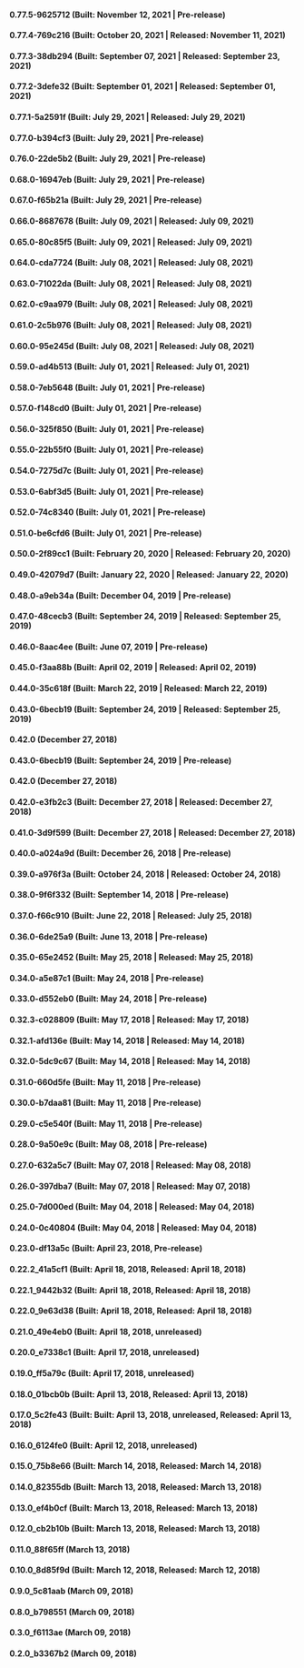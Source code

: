 #### 0.77.5-9625712 (Built: November 12, 2021 | Pre-release)

#### 0.77.4-769c216 (Built: October 20, 2021 | Released: November 11, 2021)

#### 0.77.3-38db294 (Built: September 07, 2021 | Released: September 23, 2021)

#### 0.77.2-3defe32 (Built: September 01, 2021 | Released: September 01, 2021)

#### 0.77.1-5a2591f (Built: July 29, 2021 | Released: July 29, 2021)

#### 0.77.0-b394cf3 (Built: July 29, 2021 | Pre-release)

#### 0.76.0-22de5b2 (Built: July 29, 2021 | Pre-release)

#### 0.68.0-16947eb (Built: July 29, 2021 | Pre-release)

#### 0.67.0-f65b21a (Built: July 29, 2021 | Pre-release)

#### 0.66.0-8687678 (Built: July 09, 2021 | Released: July 09, 2021)

#### 0.65.0-80c85f5 (Built: July 09, 2021 | Released: July 09, 2021)

#### 0.64.0-cda7724 (Built: July 08, 2021 | Released: July 08, 2021)

#### 0.63.0-71022da (Built: July 08, 2021 | Released: July 08, 2021)

#### 0.62.0-c9aa979 (Built: July 08, 2021 | Released: July 08, 2021)

#### 0.61.0-2c5b976 (Built: July 08, 2021 | Released: July 08, 2021)

#### 0.60.0-95e245d (Built: July 08, 2021 | Released: July 08, 2021)

#### 0.59.0-ad4b513 (Built: July 01, 2021 | Released: July 01, 2021)

#### 0.58.0-7eb5648 (Built: July 01, 2021 | Pre-release)

#### 0.57.0-f148cd0 (Built: July 01, 2021 | Pre-release)

#### 0.56.0-325f850 (Built: July 01, 2021 | Pre-release)

#### 0.55.0-22b55f0 (Built: July 01, 2021 | Pre-release)

#### 0.54.0-7275d7c (Built: July 01, 2021 | Pre-release)

#### 0.53.0-6abf3d5 (Built: July 01, 2021 | Pre-release)

#### 0.52.0-74c8340 (Built: July 01, 2021 | Pre-release)

#### 0.51.0-be6cfd6 (Built: July 01, 2021 | Pre-release)

#### 0.50.0-2f89cc1 (Built: February 20, 2020 | Released: February 20, 2020)

#### 0.49.0-42079d7 (Built: January 22, 2020 | Released: January 22, 2020)

#### 0.48.0-a9eb34a (Built: December 04, 2019 | Pre-release)

#### 0.47.0-48cecb3 (Built: September 24, 2019 | Released: September 25, 2019)

#### 0.46.0-8aac4ee (Built: June 07, 2019 | Pre-release)

#### 0.45.0-f3aa88b (Built: April 02, 2019 | Released: April 02, 2019)

#### 0.44.0-35c618f (Built: March 22, 2019 | Released: March 22, 2019)

#### 0.43.0-6becb19 (Built: September 24, 2019 | Released: September 25, 2019)

#### 0.42.0 (December 27, 2018)

#### 0.43.0-6becb19 (Built: September 24, 2019 | Pre-release)

#### 0.42.0 (December 27, 2018)

#### 0.42.0-e3fb2c3 (Built: December 27, 2018 | Released: December 27, 2018)

#### 0.41.0-3d9f599 (Built: December 27, 2018 | Released: December 27, 2018)

#### 0.40.0-a024a9d (Built: December 26, 2018 | Pre-release)

#### 0.39.0-a976f3a (Built: October 24, 2018 | Released: October 24, 2018)

#### 0.38.0-9f6f332 (Built: September 14, 2018 | Pre-release)

#### 0.37.0-f66c910 (Built: June 22, 2018 | Released: July 25, 2018)

#### 0.36.0-6de25a9 (Built: June 13, 2018 | Pre-release)

#### 0.35.0-65e2452 (Built: May 25, 2018 | Released: May 25, 2018)

#### 0.34.0-a5e87c1 (Built: May 24, 2018 | Pre-release)

#### 0.33.0-d552eb0 (Built: May 24, 2018 | Pre-release)

#### 0.32.3-c028809 (Built: May 17, 2018 | Released: May 17, 2018)

#### 0.32.1-afd136e (Built: May 14, 2018 | Released: May 14, 2018)

#### 0.32.0-5dc9c67 (Built: May 14, 2018 | Released: May 14, 2018)

#### 0.31.0-660d5fe (Built: May 11, 2018 | Pre-release)

#### 0.30.0-b7daa81 (Built: May 11, 2018 | Pre-release)

#### 0.29.0-c5e540f (Built: May 11, 2018 | Pre-release)

#### 0.28.0-9a50e9c (Built: May 08, 2018 | Pre-release)

#### 0.27.0-632a5c7 (Built: May 07, 2018 | Released: May 08, 2018)

#### 0.26.0-397dba7 (Built: May 07, 2018 | Released: May 07, 2018)

#### 0.25.0-7d000ed (Built: May 04, 2018 | Released: May 04, 2018)

#### 0.24.0-0c40804 (Built: May 04, 2018 | Released: May 04, 2018)

#### 0.23.0-df13a5c (Built: April 23, 2018, Pre-release)

#### 0.22.2_41a5cf1 (Built: April 18, 2018, Released: April 18, 2018)

#### 0.22.1_9442b32 (Built: April 18, 2018, Released: April 18, 2018)

#### 0.22.0_9e63d38 (Built: April 18, 2018, Released: April 18, 2018)

#### 0.21.0_49e4eb0 (Built: April 18, 2018, unreleased)

#### 0.20.0_e7338c1 (Built: April 17, 2018, unreleased)

#### 0.19.0_ff5a79c (Built: April 17, 2018, unreleased)

#### 0.18.0_01bcb0b (Built: April 13, 2018, Released: April 13, 2018)

#### 0.17.0_5c2fe43 (Built: Built: April 13, 2018, unreleased, Released: April 13, 2018)

#### 0.16.0_6124fe0 (Built: April 12, 2018, unreleased)

#### 0.15.0_75b8e66 (Built: March 14, 2018, Released: March 14, 2018)

#### 0.14.0_82355db (Built: March 13, 2018, Released: March 13, 2018)

#### 0.13.0_ef4b0cf (Built: March 13, 2018, Released: March 13, 2018)

#### 0.12.0_cb2b10b (Built: March 13, 2018, Released: March 13, 2018)

#### 0.11.0_88f65ff (March 13, 2018)

#### 0.10.0_8d85f9d (Built: March 12, 2018, Released: March 12, 2018)

#### 0.9.0_5c81aab (March 09, 2018)

#### 0.8.0_b798551 (March 09, 2018)

#### 0.3.0_f6113ae (March 09, 2018)

#### 0.2.0_b3367b2 (March 09, 2018)

